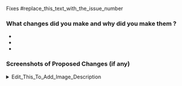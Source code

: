 Fixes #replace_this_text_with_the_issue_number

### What changes did you make and why did you make them ?

  -
  -
  -

### Screenshots of Proposed Changes (if any)

<details>
<summary>Edit_This_To_Add_Image_Description</summary>

Paste_Your_Image_Link_Here

</details>

